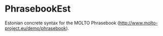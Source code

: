 PhrasebookEst
=============

Estonian concrete syntax for the MOLTO Phrasebook (http://www.molto-project.eu/demo/phrasebook).
